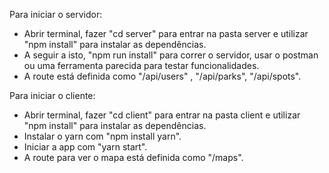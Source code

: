 Para iniciar o servidor:
  - Abrir terminal, fazer "cd server" para entrar na pasta server e utilizar "npm install" para instalar as dependências.
  - A seguir a isto, "npm run install" para correr o servidor, usar o postman ou uma ferramenta parecida para testar funcionalidades.
  - A route está definida como "/api/users" , "/api/parks", "/api/spots".

Para iniciar o cliente:
  -  Abrir terminal, fazer "cd client" para entrar na pasta client e utilizar "npm install" para instalar as dependências.
  -  Instalar o yarn com "npm install yarn".
  -  Iniciar a app com "yarn start".
  -  A route para ver o mapa está definida como "/maps".
  
